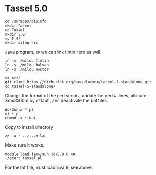 Tassel 5.0
==========

    cd /sw/apps/bioinfo
    mkdir Tassel
    cd Tassel
    mkdir 5.0
    cd 5.0/
    mkdir milou src

Java program, so we can link tintin here as well.

    ln -s ./milou tintin
    ln -s ./milou halvan
    ln -s ./milou nestor

    cd src/
    git clone https://bitbucket.org/tasseladmin/tassel-5-standalone.git
    cd tassel-5-standalone/

Change the format of the perl scripts, update the perl #! lines, allocate
-Xmx3500m by default, and deactivate the bat files.

    dos2unix *.pl
    vi *.pl
    chmod -x *.bat

Copy to install directory

    cp -a * ../../milou

Make sure it works.

    module load java/sun_jdk1.8.0_40
    ./start_tassel.pl 

For the mf file, must load java 8, see above.
